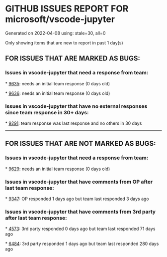 
# GITHUB ISSUES REPORT FOR microsoft/vscode-jupyter


Generated on 2022-04-08 using: stale=30, all=0


Only showing items that are new to report in past 1 day(s)


## FOR ISSUES THAT ARE MARKED AS BUGS:


### Issues in vscode-jupyter that need a response from team:


\* [9635](https://github.com/microsoft/vscode-jupyter/issues/9635 "Step in only works during the first run when debugging through interactive "): needs an initial team response (0 days old)

\* [9636](https://github.com/microsoft/vscode-jupyter/issues/9636 "Backslash replaces slash in paths to code files when debugging a cell interactively"): needs an initial team response (0 days old)

### Issues in vscode-jupyter that have no external responses since team response in 30+ days:


\* [9291](https://github.com/microsoft/vscode-jupyter/issues/9291 "Function decorators not included in code when running with shift+enter"): team response was last response and no others in 30 days

---

## FOR ISSUES THAT ARE NOT MARKED AS BUGS:


### Issues in vscode-jupyter that need a response from team:


\* [9629](https://github.com/microsoft/vscode-jupyter/issues/9629 "Migrate off of the vscode.proposed.notebookDeprecated API"): needs an initial team response (0 days old)

### Issues in vscode-jupyter that have comments from OP after last team response:


\* [9347](https://github.com/microsoft/vscode-jupyter/issues/9347 "Python Kernel dies when using ibm_db.connect"): OP responded 1 days ago but team last responded 3 days ago

### Issues in vscode-jupyter that have comments from 3rd party after last team response:


\* [4573](https://github.com/microsoft/vscode-jupyter/issues/4573 "Support a notebook &quot;scratch pad&quot; and/or integrate interactive window experience for notebooks"): 3rd party responded 0 days ago but team last responded 71 days ago

\* [6484](https://github.com/microsoft/vscode-jupyter/issues/6484 "Support a scratchpad for a jupyter notebook"): 3rd party responded 1 days ago but team last responded 280 days ago
